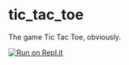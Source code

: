 # tic_tac_toe
The game Tic Tac Toe, obviously.

[![Run on Repl.it](https://repl.it/badge/github/brussels-sprout/tic_tac_toe)](https://repl.it/github/brussels-sprout/tic_tac_toe)
